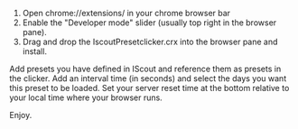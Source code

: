 1. Open chrome://extensions/ in your chrome browser bar
2. Enable the "Developer mode" slider (usually top right in the browser pane).
3. Drag and drop the IscoutPresetclicker.crx into the browser pane and install.

Add presets you have defined in IScout and reference them as presets in the clicker.
Add an interval time (in seconds) and select the days you want this preset to be loaded.
Set your server reset time at the bottom relative to your local time where your browser runs.

Enjoy.
